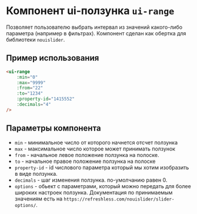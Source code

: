# Компонент ui-ползунка `ui-range`

Позволяет пользователю выбрать интервал из значений какого-либо параметра (например в фильтрах). Компонент сделан как обертка для библиотеки `nouislider`.

## Пример использования

```html
<ui-range
	:min="0"
	:max="9999"
	:from="22"
	:to="1234"
	:property-id="1415552"
	:decimals="4"
/>
```

## Параметры компонента

- `min` -  минимальное число от которого начнется отсчет ползунка
- `max` - максимальное число которое может принимать ползунок
- `from` - начальное левое положение ползунка на полоске.
- `to` - начальное правое положение ползунка на полоске
- `property-id` - id числового параметра который мы хотим изобразить в виде ползунка.
- `decimals` - шаг изменения ползунка. по-умолчанию равен 0.
- `options` - обьект с параметрами, который можно передать для более широких настроек ползунка. Документация по принимаемым значениям есть на `https://refreshless.com/nouislider/slider-options/`.
